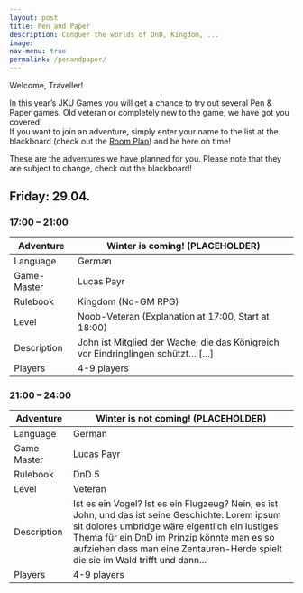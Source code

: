 ```yaml
---
layout: post
title: Pen and Paper
description: Conquer the worlds of DnD, Kingdom, ...
image: 
nav-menu: true
permalink: /penandpaper/
---
```


Welcome, Traveller!

In this year’s JKU Games you will get a chance to try out several Pen & Paper games. Old veteran or completely new to the game, we have got you covered! <br>
If you want to join an adventure, simply enter your name to the list at the blackboard (check out the [Room Plan](/./rooms)) and be here on time!

These are the adventures we have planned for you. Please note that they are subject to change, check out the blackboard!

## Friday: 29.04.
### 17:00 – 21:00

| Adventure |  Winter is coming! (PLACEHOLDER) |
|---|---|
| Language |  German |
| Game-Master |  Lucas Payr |
| Rulebook | Kingdom (No-GM RPG)  |
| Level | Noob-Veteran (Explanation at 17:00, Start at 18:00)  |
| Description | John ist Mitglied der Wache, die das Königreich vor Eindringlingen schützt… […] |
| Players | 4-9 players |

### 21:00 – 24:00

| Adventure |  Winter is not coming! (PLACEHOLDER) |
|---|---|
| Language |  German |
| Game-Master |  Lucas Payr |
| Rulebook | DnD 5  |
| Level | Veteran  |
| Description | Ist es ein Vogel? Ist es ein Flugzeug? Nein, es ist John, und das ist seine Geschichte: Lorem ipsum sit dolores umbridge wäre eigentlich ein lustiges Thema für ein DnD im Prinzip könnte man es so aufziehen dass man eine Zentauren-Herde spielt die sie im Wald trifft und dann... |
| Players | 4-9 players |
